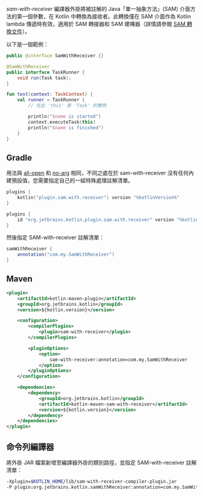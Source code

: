 [//]: # (title: SAM-with-receiver 編譯器外掛)

*sam-with-receiver* 編譯器外掛將被註解的 Java「單一抽象方法」(SAM) 介面方法的第一個參數，在 Kotlin 中轉換為接收者。此轉換僅在 SAM 介面作為 Kotlin lambda 傳遞時有效，適用於 SAM 轉接器和 SAM 建構器（詳情請參閱 [SAM 轉換文件](java-interop.md#sam-conversions)）。

以下是一個範例：

```java
public @interface SamWithReceiver {}

@SamWithReceiver
public interface TaskRunner {
    void run(Task task);
}
```

```kotlin
fun test(context: TaskContext) {
    val runner = TaskRunner {
        // 在此 'this' 是 'Task' 的實例

        println("$name is started")
        context.executeTask(this)
        println("$name is finished")
    }
}
```

## Gradle

用法與 [all-open](all-open-plugin.md) 和 [no-arg](no-arg-plugin.md) 相同，不同之處在於 sam-with-receiver 沒有任何內建預設值，您需要指定自己的一組特殊處理註解清單。

<tabs group="build-script">
<tab title="Kotlin" group-key="kotlin">

```kotlin
plugins {
    kotlin("plugin.sam.with.receiver") version "%kotlinVersion%"
}
```

</tab>
<tab title="Groovy" group-key="groovy">

```groovy
plugins {
    id "org.jetbrains.kotlin.plugin.sam.with.receiver" version "%kotlinVersion%"
}
```

</tab>
</tabs>

然後指定 SAM-with-receiver 註解清單：

```groovy
samWithReceiver {
    annotation("com.my.SamWithReceiver")
}
```

## Maven

```xml
<plugin>
    <artifactId>kotlin-maven-plugin</artifactId>
    <groupId>org.jetbrains.kotlin</groupId>
    <version>${kotlin.version}</version>

    <configuration>
        <compilerPlugins>
            <plugin>sam-with-receiver</plugin>
        </compilerPlugins>

        <pluginOptions>
            <option>
                sam-with-receiver:annotation=com.my.SamWithReceiver
            </option>
        </pluginOptions>
    </configuration>

    <dependencies>
        <dependency>
            <groupId>org.jetbrains.kotlin</groupId>
            <artifactId>kotlin-maven-sam-with-receiver</artifactId>
            <version>${kotlin.version}</version>
        </dependency>
    </dependencies>
</plugin>
```

## 命令列編譯器

將外掛 JAR 檔案新增至編譯器外掛的類別路徑，並指定 SAM-with-receiver 註解清單：

```bash
-Xplugin=$KOTLIN_HOME/lib/sam-with-receiver-compiler-plugin.jar
-P plugin:org.jetbrains.kotlin.samWithReceiver:annotation=com.my.SamWithReceiver